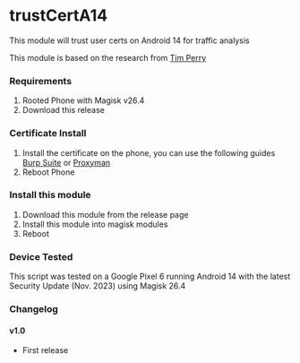 # trustCertA14

 This module will trust user certs on Android 14 for traffic analysis

 This module is based on the research from [Tim Perry](https://httptoolkit.com/blog/android-14-install-system-ca-certificate/)

### Requirements
1. Rooted Phone with Magisk v26.4
2. Download this release


### Certificate Install

1. Install the certificate on the phone, you can use the following guides [Burp Suite](https://support.portswigger.net/customer/portal/articles/1841102-installing-burp-s-ca-certificate-in-an-android-device) or [Proxyman](https://proxyman.io/android-device)
2. Reboot Phone


### Install this module

1. Download this module from the release page
2. Install this module into magisk modules
3. Reboot


### Device Tested
This script was tested on a Google Pixel 6 running Android 14 with the latest Security Update (Nov. 2023) using Magisk 26.4

### Changelog

#### v1.0
* First release
